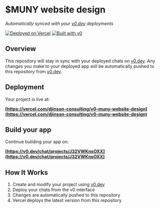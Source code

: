 # $MUNY website design 
 
*Automatically synced with your [v0.dev](https://v0.dev) deployments* 

[![Deployed on Vercel](https://img.shields.io/badge/Deployed%20on-Vercel-black?style=for-the-badge&logo=vercel)](https://vercel.com/djinson-consulting/v0-muny-website-design)
[![Built with v0](https://img.shields.io/badge/Built%20with-v0.dev-black?style=for-the-badge)](https://v0.dev/chat/projects/J32VWKnsOXX)

## Overview

This repository will stay in sync with your deployed chats on [v0.dev](https://v0.dev).
Any changes you make to your deployed app will be automatically pushed to this repository from [v0.dev](https://v0.dev).

## Deployment

Your project is live at:

**[https://vercel.com/djinson-consulting/v0-muny-website-design](https://vercel.com/djinson-consulting/v0-muny-website-design)**

## Build your app

Continue building your app on:

**[https://v0.dev/chat/projects/J32VWKnsOXX](https://v0.dev/chat/projects/J32VWKnsOXX)**

## How It Works

1. Create and modify your project using [v0.dev](https://v0.dev)
2. Deploy your chats from the v0 interface
3. Changes are automatically pushed to this repository
4. Vercel deploys the latest version from this repository
